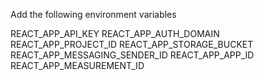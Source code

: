 Add the following environment variables

REACT_APP_API_KEY
REACT_APP_AUTH_DOMAIN
REACT_APP_PROJECT_ID
REACT_APP_STORAGE_BUCKET
REACT_APP_MESSAGING_SENDER_ID
REACT_APP_APP_ID
REACT_APP_MEASUREMENT_ID

